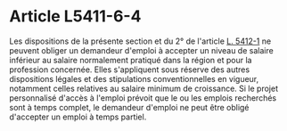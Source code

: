 # Article L5411-6-4

Les dispositions de la présente section et du 2° de l'article [L. 5412-1][1] ne peuvent obliger un demandeur d'emploi à accepter un niveau de salaire inférieur au salaire normalement pratiqué dans la région et pour la profession concernée. Elles s'appliquent sous réserve des autres dispositions légales et des stipulations conventionnelles en vigueur, notamment celles relatives au salaire minimum de croissance. Si le projet personnalisé d'accès à l'emploi prévoit que le ou les emplois recherchés sont à temps complet, le demandeur d'emploi ne peut être obligé d'accepter un emploi à temps partiel.

 [1]: /affichCodeArticle.do?cidTexte=LEGITEXT000006072050&idArticle=LEGIARTI000006903817&dateTexte=&categorieLien=cid